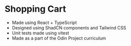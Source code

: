 # Shopping Cart

- Made using React + TypeScript
- Designed using ShadCN components and Tailwind CSS
- Unit tests made using vitest
- Made as a part of the Odin Project curriculum
